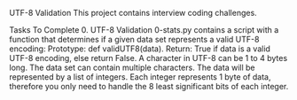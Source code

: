 UTF-8 Validation This project contains interview coding challenges.

Tasks To Complete 0. UTF-8 Validation 0-stats.py contains a script with a function that determines if a given data set represents a valid UTF-8 encoding: Prototype: def validUTF8(data). Return: True if data is a valid UTF-8 encoding, else return False. A character in UTF-8 can be 1 to 4 bytes long. The data set can contain multiple characters. The data will be represented by a list of integers. Each integer represents 1 byte of data, therefore you only need to handle the 8 least significant bits of each integer.
